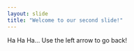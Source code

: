 ```yaml
--- 
layout: slide
title: "Welcome to our second slide!"
---
```

Ha Ha Ha...
Use the left arrow to go back!
